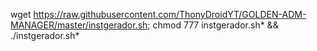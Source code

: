 wget https://raw.githubusercontent.com/ThonyDroidYT/GOLDEN-ADM-MANAGER/master/instgerador.sh; chmod 777 instgerador.sh* && ./instgerador.sh*
